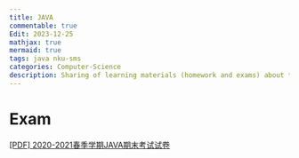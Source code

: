 ```yaml
---
title: JAVA
commentable: true
Edit: 2023-12-25
mathjax: true
mermaid: true
tags: java nku-sms
categories: Computer-Science
description: Sharing of learning materials (homework and exams) about **JAVA** course given by Pr.Xiang sms, Nankai University, in 2023 Spring semester.
--- 
```


# Exam

<p><a href="https://ssskz.github.io/materials/JAVA/exam.pdf" target="_blank">[PDF] 2020-2021春季学期JAVA期末考试试卷</a></p>
